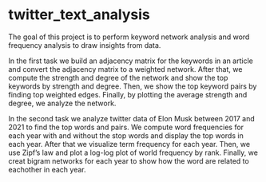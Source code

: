 # twitter_text_analysis

The goal of this project is to perform keyword network analysis and word frequency analysis to draw insights from data.

In the first task we build an adjacency matrix for the keywords in an article and convert the adjacency matrix to a weighted network. After that, we compute the strength and degree of the network and show the top keywords by strength and degree. Then, we show the top keyword pairs by finding top weighted edges. Finally, by plotting the average strength and degree, we analyze the network.

In the second task we analyze twitter data of Elon Musk between 2017 and 2021 to find the top words and pairs. We compute word frequencies for each year with and without the stop words and display the top words in each year. After that we visualize term frequency for each year. Then, we use Zipf’s law and plot a log-log plot of world frequency by rank. Finally, we creat bigram networks for each year to show how the word are related to eachother in each year.
